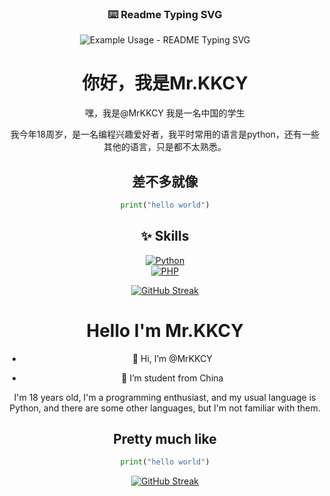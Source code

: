 <div align="center">
<p>
  <h3 align="center">⌨️ Readme Typing SVG</h3>
</p>
<p align="center">
  <img src="https://readme-typing-svg.demolab.com/?lines=%F0%9F%91%8BHello+there!;%F0%9F%92%96Thank+you+for+conming!;%F0%9F%8E%89Hope+you+have+nice+day!&font=Fira%20Code&center=true&width=380&height=50&duration=4000&pause=1000" alt="Example Usage - README Typing SVG">
</p>
<p align="center">
  <h1 align="center">你好，我是Mr.KKCY</h1>
</p>


嘿，我是@MrKKCY
我是一名中国的学生

我今年18周岁，是一名编程兴趣爱好者，我平时常用的语言是python，还有一些其他的语言，只是都不太熟悉。

## 差不多就像
```python
print("hello world")
```
## ✨ Skills

[![Python](https://img.shields.io/badge/python-3670A0?style=for-the-badge&logo=python&logoColor=ffdd54)](www.python.org)  
[![PHP](https://img.shields.io/badge/PHP-#777BB4?style=for-the-badge&logo=PHP&logoColor=white)](#)  


[![GitHub Streak](https://github-readme-streak-stats.herokuapp.com?user=MrKKCY&theme=highcontrast)](https://git.io/streak-stats)





<!---
MrKKCY/MrKKCY is a ✨ special ✨ repository because its `README.md` (this file) appears on your GitHub profile.
You can click the Preview link to take a look at your changes.
--->


<h1 style="text - align: center;">
     Hello I'm Mr.KKCY
</h1>

- 👋 Hi, I’m @MrKKCY

- 🏫 I’m student from China


I'm 18 years old, I'm a programming enthusiast, and my usual language is Python, and there are some other languages, but I'm not familiar with them.

## Pretty much like
```python
print("hello world")
```

[![GitHub Streak](https://github-readme-streak-stats.herokuapp.com?user=MrKKCY&theme=highcontrast)](https://git.io/streak-stats)






</div>
